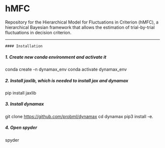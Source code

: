 # hMFC
Repository for the Hierarchical Model for Fluctuations in Criterion (hMFC), a hierarchical Bayesian framework that allows the estimation of trial-by-trial fluctuations in decision criterion.



---
```
#### Installation
```

##### 1. Create new conda environment and activate it
conda create -n dynamax_env
conda activate dynamax_env

##### 2. Install jaxlib, which is needed to install jax and dynamax
pip install jaxlib

##### 3. Install dynamax
git clone https://github.com/probml/dynamax
cd dynamax
pip3 install -e.

##### 4. Open spyder
spyder

```




